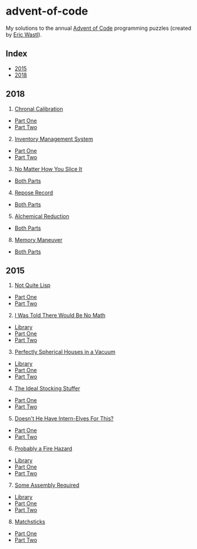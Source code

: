 # advent-of-code

My solutions to the annual [Advent of Code][1] programming puzzles
(created by [Eric Wastl][2]).

## Index

- [2015](#2015)
- [2018](#2018)

## 2018

1. [Chronal Calibration][2018-1]
  - [Part One](./2018/day-1/src/one.rs)
  - [Part Two](./2018/day-1/src/two.rs)

2. [Inventory Management System][2018-2]
  - [Part One](./2018/day-2/src/one.rs)
  - [Part Two](./2018/day-2/src/two.rs)

3. [No Matter How You Slice It][2018-3]
  - [Both Parts](./2018/day-3/src/main.rs)

4. [Repose Record][2018-4]
  - [Both Parts](./2018/day-4/src/main.rs)

5. [Alchemical Reduction][2018-5]
  - [Both Parts](./2018/day-5/src/main.rs)

8. [Memory Maneuver][2018-8]
  - [Both Parts](./2018/day-8/src/main.rs)

## 2015

1. [Not Quite Lisp][2015-1]
  - [Part One](./2015/day-1/src/one.rs)
  - [Part Two](./2015/day-1/src/two.rs)

2. [I Was Told There Would Be No Math][2015-2]
  - [Library](./2015/day-2/src/lib.rs)
  - [Part One](./2015/day-2/src/one.rs)
  - [Part Two](./2015/day-2/src/two.rs)

3. [Perfectly Spherical Houses in a Vacuum][2015-3]
  - [Library](./2015/day-3/src/lib.rs)
  - [Part One](./2015/day-3/src/one.rs)
  - [Part Two](./2015/day-3/src/two.rs)

4. [The Ideal Stocking Stuffer][2015-4]
  - [Part One](./2015/day-4/src/main.rs)
  - [Part Two](./2015/day-4/src/main.rs)

5. [Doesn't He Have Intern-Elves For This?][2015-5]
  - [Part One](./2015/day-5/src/one.rs)
  - [Part Two](./2015/day-5/src/two.rs)

6. [Probably a Fire Hazard][2015-6]
  - [Library](./2015/day-6/src/lib.rs)
  - [Part One](./2015/day-6/src/one.rs)
  - [Part Two](./2015/day-6/src/two.rs)

7. [Some Assembly Required][2015-7]
  - [Library](./2015/day-7/src/lib.rs)
  - [Part One](./2015/day-7/src/one.rs)
  - [Part Two](./2015/day-7/src/two.rs)

8. [Matchsticks][2015-8]
  - [Part One](./2015/day-8/src/one.rs)
  - [Part Two](./2015/day-8/src/two.rs)

[1]: https://adventofcode.com/
[2]: https://adventofcode.com/2018/about 

[2015-1]: https://adventofcode.com/2015/day/1
[2015-2]: https://adventofcode.com/2015/day/2
[2015-3]: https://adventofcode.com/2015/day/3
[2015-4]: https://adventofcode.com/2015/day/4
[2015-5]: https://adventofcode.com/2015/day/5
[2015-6]: https://adventofcode.com/2015/day/6
[2015-7]: https://adventofcode.com/2015/day/7
[2015-8]: https://adventofcode.com/2015/day/8

[2018-1]: https://adventofcode.com/2018/day/1
[2018-2]: https://adventofcode.com/2018/day/2
[2018-3]: https://adventofcode.com/2018/day/3
[2018-4]: https://adventofcode.com/2018/day/4
[2018-5]: https://adventofcode.com/2018/day/5
[2018-8]: https://adventofcode.com/2018/day/8
